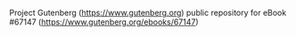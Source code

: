 Project Gutenberg (https://www.gutenberg.org) public repository for
eBook #67147 (https://www.gutenberg.org/ebooks/67147)
